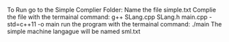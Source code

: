 To Run go to the Simple Complier Folder:
Name the file simple.txt
Complie the file with the termainal command: g++ SLang.cpp SLang.h main.cpp -std=c++11 -o main
run the program with the termainal command: ./main
The simple machine langague will be named sml.txt
